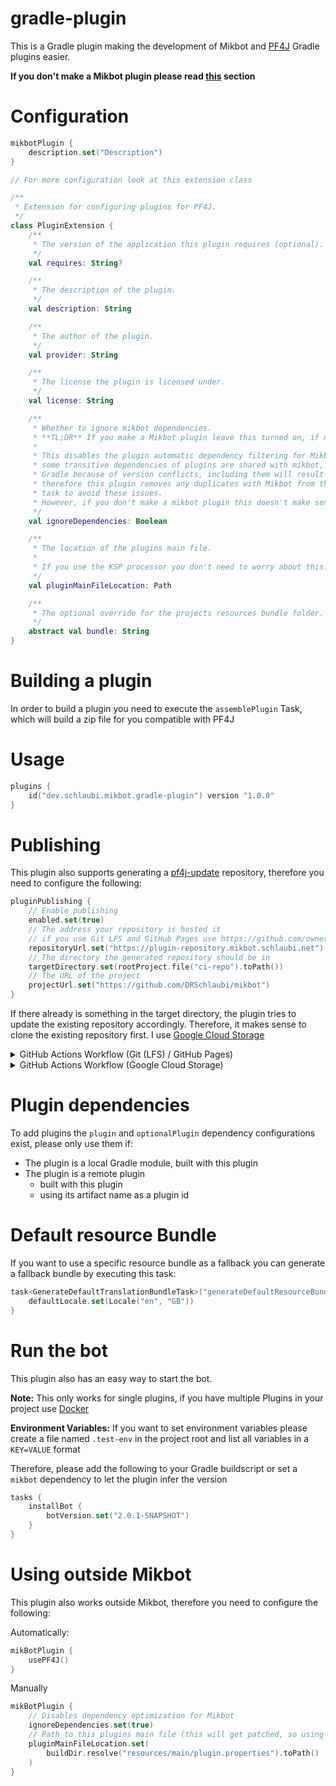 # gradle-plugin

This is a Gradle plugin making the development of Mikbot and [PF4J](https://pf4j.org) Gradle plugins easier.

**If you don't make a Mikbot plugin please read [this](#using-outside-mikbot) section**

# Configuration

```kotlin
mikbotPlugin {
    description.set("Description")
}

// For more configuration look at this extension class

/**
 * Extension for configuring plugins for PF4J.
 */
class PluginExtension {
    /**
     * The version of the application this plugin requires (optional).
     */
    val requires: String?

    /**
     * The description of the plugin.
     */
    val description: String

    /**
     * The author of the plugin.
     */
    val provider: String

    /**
     * The license the plugin is licensed under.
     */
    val license: String

    /**
     * Whether to ignore mikbot dependencies.
     * **TL;DR** If you make a Mikbot plugin leave this turned on, if not turn it off
     *
     * This disables the plugin automatic dependency filtering for Mikbot,
     * some transitive dependencies of plugins are shared with mikbot, but not detected as duplicated by
     * Gradle because of version conflicts, including them will result in a runtime class loading error,
     * therefore this plugin removes any duplicates with Mikbot from the output of the `assemblePlugin`
     * task to avoid these issues.
     * However, if you don't make a mikbot plugin this doesn't make sense to do, so you should disable this settings
     */
    val ignoreDependencies: Boolean

    /**
     * The location of the plugins main file.
     *
     * If you use the KSP processor you don't need to worry about this.
     */
    val pluginMainFileLocation: Path

    /**
     * The optional override for the projects resources bundle folder.
     */
    abstract val bundle: String
}
```

# Building a plugin

In order to build a plugin you need to execute the `assemblePlugin` Task, which will build a zip file for you compatible
with PF4J

# Usage

```kotlin
plugins {
    id("dev.schlaubi.mikbot.gradle-plugin") version "1.0.0"
}
```

# Publishing

This plugin also supports generating a [pf4j-update](https://github.comm/pf4hj/pf4j-update) repository, therefore you
need to configure the following:

```kotlin
pluginPublishing {
    // Enable publishing
    enabled.set(true)
    // The address your repository is hosted it
    // if you use Git LFS and GitHub Pages use https://github.com/owner/repo/raw/branch
    repositoryUrl.set("https://plugin-repository.mikbot.schlaubi.net")
    // The directory the generated repository should be in
    targetDirectory.set(rootProject.file("ci-repo").toPath())
    // The URL of the project
    projectUrl.set("https://github.com/DRSchlaubi/mikbot")
}
```

If there already is something in the target directory, the plugin tries to update the existing repository accordingly.
Therefore, it makes sense to clone the existing repository first. I use [Google Cloud Storage](https://cloud.google.com/storage)

<details>
<summary>GitHub Actions Workflow (Git (LFS) / GitHub Pages)</summary>

If you want to use Git LFS, download it first [here](https://git-lfs.github.com/)

1. Run these commands to create the required repo
```bash
git init
echo "[]" > plugins.json
# Skip this if you want to use github.io
echo "repo.yourdomain.com" > CNAME
## skip these two commands if you don't want to use Git LFS
git lfs install
git lfs track "*.tar.gz"
git add .
git commit -m "Initial commit"
git checkout -b plugin-repo
git remote add origin <repo>
git push origin plugin-repo
```
2. Enable [GitHub Pages](https://docs.github.com/en/pages/getting-started-with-github-pages/configuring-a-publishing-source-for-your-github-pages-site) on the new branch

Workflow:
```yaml
  update_repository:
    name: Update repository
    runs-on: ubuntu-20.04
    needs: [ build ]
    if: github.event_name != 'pull_request' && github.ref == 'refs/heads/main'
    steps:
      - uses: actions/checkout@v2
      - uses: actions/setup-java@v2
        with:
          distribution: 'temurin'
          java-version: '18'
      - run: rm -rf .git/ # delete .git here to ignore the parent git repo and only care about plugin-repo
      - uses: actions/checkout@v2
        with:
          ref: plugin-repo
          path: ci-repo
      - uses: gradle/gradle-build-action@v1
        with:
          arguments: buildRepository
      - run: |
          cd ci-repo
          git config --local user.email "actions@github.com"
          git config --local user.name "actions-user"
          git add .
          git commit -m "Update plugin repository"
      - name: Push changes
        uses: ad-m/github-push-action@master
        with:
          github_token: ${{ secrets.GITHUB_TOKEN }}
          branch: plugin-repo # the branch GH pages is on
          directory: ci-repo # the targetDirectory specified above
```

</details>

<details>
<summary>GitHub Actions Workflow (Google Cloud Storage)</summary>

If you want to use Git LFS, download it first [here](https://git-lfs.github.com/)

1. [Create a Google Cloud Storage Bucket](https://cloud.google.com/storage/docs/creating-buckets)
2. [Set Up Auth](https://github.com/google-github-actions/auth#authenticating-via-service-account-key-json)

Workflow:
```yaml
  update_repository:
    name: Update repository
    runs-on: ubuntu-20.04
    needs: [ build ]
    if: github.event_name != 'pull_request' && github.ref == 'refs/heads/main'
    # Add "id-token" with the intended permissions.
    permissions:
      contents: 'read'
      id-token: 'write'
    env:
      GOOGLE_CLOUD_BUCKET: gs://<from steps above>
    steps:
      - uses: actions/checkout@v2
      - uses: actions/setup-java@v2
        with:
          distribution: 'temurin' # See 'Supported distributions' for available options
          java-version: '18'
      - name: 'Login to GCP'
        id: 'auth'
        uses: 'google-github-actions/auth@v0'
        with:
          credentials_json: ${{ secrets.GCP_ACCOUNT_KEY }}
      - name: 'Set up Cloud SDK'
        uses: 'google-github-actions/setup-gcloud@v0'
      - name: 'Create working Directory'
        run: mkdir ci-repo && cd ci-repo
      - name: 'Download existing repo'
        working-directory: ci-repo
        run: gsutil -m cp -R $GOOGLE_CLOUD_BUCKET/* .
      - uses: gradle/gradle-build-action@v1
        with:
          arguments: generateDefaultResourceBundle assemblePlugin buildRepository
      - name: 'Upload repo changes'
        working-directory: ci-repo
        run: gsutil -m cp -R . $GOOGLE_CLOUD_BUCKET
```

</details>

# Plugin dependencies

To add plugins the `plugin` and `optionalPlugin` dependency configurations exist, please only use them if:

- The plugin is a local Gradle module, built with this plugin
- The plugin is a remote plugin
    - built with this plugin
    - using its artifact name as a plugin id

# Default resource Bundle

If you want to use a specific resource bundle as a fallback you can generate a fallback bundle by executing this task:

```kotlin
task<GenerateDefaultTranslationBundleTask>("generateDefaultResourceBundle") {
    defaultLocale.set(Locale("en", "GB"))
}
```

# Run the bot

This plugin also has an easy way to start the bot.

**Note:** This only works for single plugins, if you have multiple Plugins in your project
use [Docker](../README.md#starting-the-bot)

**Environment Variables:** If you want to set environment variables please create a file named `.test-env` in the
project root and list all variables in a `KEY=VALUE` format

Therefore, please add the following to your Gradle buildscript or set a `mikbot` dependency to let the plugin infer the version

```kotlin
tasks {
    installBot {
        botVersion.set("2.0.1-SNAPSHOT")
    }
}
```

# Using outside Mikbot

This plugin also works outside Mikbot, therefore you need to configure the following:

Automatically:

```kotlin
mikBotPlugin {
    usePF4J()
}
```

Manually

```kotlin
mikBotPlugin {
    // Disables dependency optimization for Mikbot
    ignoreDependencies.set(true)
    // Path to this plugins main file (this will get patched, so using a build location makes sense)
    pluginMainFileLocation.set(
        buildDir.resolve("resources/main/plugin.properties").toPath()
    )
}
```
